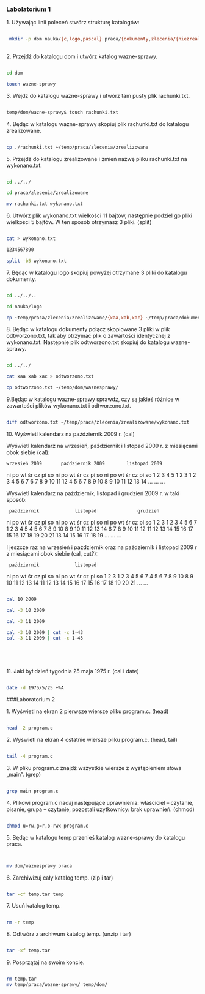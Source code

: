 ### Labolatorium 1

1\. Używając linii poleceń stwórz strukturę katalogów:

```sh

 mkdir -p dom nauka/{c,logo,pascal} praca/{dokumenty,zlecenia/{niezrealizowane,zrealizowane}}
 
 ```

2\. Przejdź do katalogu dom i utwórz katalog wazne-sprawy.

```sh

cd dom

touch wazne-sprawy

```

3\. Wejdź do katalogu wazne-sprawy i utwórz tam pusty plik rachunki.txt.

```sh

temp/dom/wazne-sprawy$ touch rachunki.txt

```

4\. Będąc w katalogu wazne-sprawy skopiuj plik rachunki.txt do katalogu zrealizowane.

```sh

cp ./rachunki.txt ~/temp/praca/zlecenia/zrealizowane

```

5\. Przejdź do katalogu zrealizowane i zmień nazwę pliku rachunki.txt na wykonano.txt.

```sh

cd ../../

cd praca/zlecenia/zrealizowane

mv rachunki.txt wykonano.txt

```

6\. Utwórz plik wykonano.txt wielkości 11 bajtów, następnie podziel go pliki wielkości 5 bajtów. W ten sposób otrzymasz 3 pliki. (split)

```sh

cat > wykonano.txt

1234567890

split -b5 wykonano.txt

```

7\. Będąc w katalogu logo skopiuj powyżej otrzymane 3 pliki do katalogu dokumenty.

```sh

cd ../../..

cd nauka/logo

cp ~temp/praca/zlecenia/zrealizowane/{xaa,xab,xac} ~/temp/praca/dokumenty/

```

8\. Będąc w katalogu dokumenty połącz skopiowane 3 pliki w plik odtworzono.txt, tak aby otrzymać plik o zawartości identycznej z wykonano.txt. Następnie plik odtworzono.txt skopiuj do katalogu wazne-sprawy.

```sh

cd ../../

cat xaa xab xac > odtworzono.txt

cp odtworzono.txt ~/temp/dom/waznesprawy/

```

9\.Będąc w katalogu wazne-sprawy sprawdź, czy są jakieś różnice w zawartości plików wykonano.txt i odtworzono.txt.

```sh

diff odtworzono.txt ~/temp/praca/zlecenia/zrealizowane/wykonano.txt

```

10\. Wyświetl kalendarz na październik 2009 r. (cal)

Wyświetl kalendarz na wrzesień, październik i listopad 2009 r. z miesiącami obok siebie (cal):

    wrzesień 2009       październik 2009        listopad 2009
ni po wt śr cz pi so  ni po wt śr cz pi so  ni po wt śr cz pi so
       1  2  3  4  5               1  2  3   1  2  3  4  5  6  7
 6  7  8  9 10 11 12   4  5  6  7  8  9 10   8  9 10 11 12 13 14
...                   ...                   ...

Wyświetl kalendarz na październik, listopad i grudzień 2009 r. w taki sposób:

     październik             listopad               grudzień
ni po wt śr cz pi so   ni po wt śr cz pi so   ni po wt śr cz pi so
             1  2  3    1  2  3  4  5  6  7          1  2  3  4  5
 4  5  6  7  8  9 10    8  9 10 11 12 13 14    6  7  8  9 10 11 12
11 12 13 14 15 16 17   15 16 17 18 19 20 21   13 14 15 16 17 18 19
...                    ...                    ...

I jeszcze raz na wrzesień i październik oraz na październik i listopad 2009 r z miesiącami obok siebie (cal, cut?):

     październik             listopad
ni po wt śr cz pi so   ni po wt śr cz pi so
             1  2  3    1  2  3  4  5  6  7
 4  5  6  7  8  9 10    8  9 10 11 12 13 14
11 12 13 14 15 16 17   15 16 17 18 19 20 21
...                    ...



```sh

cal 10 2009

cal -3 10 2009

cal -3 11 2009

cal -3 10 2009 | cut -c 1-43
cal -3 11 2009 | cut -c 1-43






```





11\. Jaki był dzień tygodnia 25 maja 1975 r. (cal i date)

```sh

date -d 1975/5/25 +%A


```

###Laboratorium 2

1\. Wyświetl na ekran 2 pierwsze wiersze pliku program.c. (head)

```sh

head -2 program.c

```
2\. Wyświetl na ekran 4 ostatnie wiersze pliku program.c. (head, tail)

```sh

tail -4 program.c

```

3\. W pliku program.c znajdź wszystkie wiersze z wystąpieniem słowa „main”. (grep)

```sh

grep main program.c

```

4\. Plikowi program.c nadaj następujące uprawnienia: właściciel – czytanie, pisanie, grupa – czytanie, pozostali użytkownicy: brak uprawnień. (chmod)

```sh

chmod u=rw,g=r,o-rwx program.c

```

5\. Będąc w katalogu temp przenieś katalog wazne-sprawy do katalogu praca.

```sh


mv dom/waznesprawy praca

```

6\. Zarchiwizuj cały katalog temp. (zip i tar)

```sh

tar -cf temp.tar temp

```
7\. Usuń katalog temp.

```sh

rm -r temp

```

8\. Odtwórz z archiwum katalog temp. (unzip i tar)

```sh

tar -xf temp.tar

```

9\. Posprzątaj na swoim koncie.

```sh

rm temp.tar
mv temp/praca/wazne-sprawy/ temp/dom/

```





